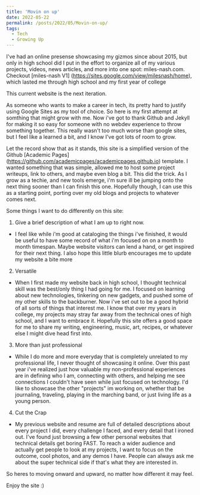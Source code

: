 ```yaml
---
title: 'Movin on up'
date: 2022-05-22
permalink: /posts/2022/05/Movin-on-up/
tags:
  - Tech
  - Growing Up
---
```




I've had an online presense showcasing my gizmos since about 2015, but only in high school did I put in the effort to organize all of my various projects, videos, news articles, and more into one spot: miles-nash.com.
Checkout [miles-nash V1] (https://sites.google.com/view/milesnash/home), which lasted me through high school and my first year of college 

This current website is the next iteration.

As someone who wants to make a career in tech, its pretty hard to justify using Google Sites as my tool of choice. So here is my first attempt at somthing that might grow with me. Now i've got to thank Github and Jekyll for making it so easy for someone with no webdev experience to throw something together. This really wasn't too much worse than google sites, but I feel like a learned a bit, and I know I've got lots of room to grow. 

Let the record show that as it stands, this site is a simplified version of the Github [Academic Pages] (https://github.com/academicpages/academicpages.github.io) template. I wanted something that was simple, allowed me to host some project writeups, link to others, and maybe even blog a bit. This did the trick. As I grow as a techie, and new tools emerge, i'm sure ill be jumping onto the next thing sooner than I can finish this one. Hopefully though, I can use this as a starting point, porting over my old blogs and projects to whatever comes next.

Some things I want to do differently on this site: 
1. Give a brief description of what I am up to right now.
  * I feel like while i'm good at cataloging the things i've finished, it would be useful to have some record of what i'm focused on on a month to month timespan. Maybe website visitors can lend a hand, or get inspired for their next thing. I also hope this little blurb encourages me to update my website a bite more

2. Versatile
  * When I first made my website back in high school, I thought technical skill was the best/only thing I had going for me. I focused on learning about new technologies, tinkering on new gadgets, and pushed some of my other skills to the backburner. Now i've set out to be a good hybrid of all sorts of things that interest me. I know that over my years in college, my projects may stray far away from the technical ones of high school, and I want to embrace it. Hopefully this site offers a good space for me to share my writing, engineering, music, art, recipes, or whatever else I might dive head first into.

3. More than just professional
  * While I do more and more everyday that is completely unrelated to my professional life, I never thought of showcasing it online. Over this past year i've realized just how valuable my non-professional experiences are in defining who I am, connecting with others, and helping me see connections I couldn't have seen while just focused on technology. I'd like to showcase the other "projects" im working on, whether that be journaling, traveling, playing in the marching band, or just living life as a young person. 

4. Cut the Crap
  * My previous website and resume are full of detailed descriptions about every project I did, every challenge I faced, and every detail that I ironed out. I've found just browsing a few other personal websites that technical details get boring FAST. To reach a wider audience and actually get people to look at my projects, I want to focus on the outcome, cool photos, and any demos I have. People can always ask me about the super technical side if that's what they are interested in.

So heres to moving onward and upward, no matter how different it may feel.

Enjoy the site :)

